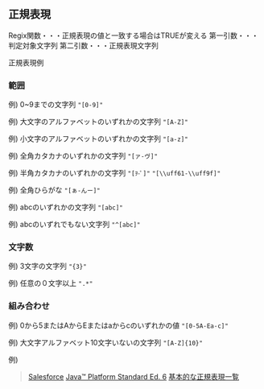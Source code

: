 ## 正規表現
Regix関数・・・正規表現の値と一致する場合はTRUEが変える
第一引数・・・判定対象文字列
第二引数・・・正規表現文字列

正規表現例

### 範囲

例) 0~9までの文字列
```"[0-9]"```

例) 大文字のアルファベットのいずれかの文字列
```"[A-Z]"```

例) 小文字のアルファベットのいずれかの文字列
```"[a-z]"```

例) 全角カタカナのいずれかの文字列
```"[ァ-ヴ]"```

例) 半角カタカナのいずれかの文字列
```"[ｦ-ﾟ]"```
```"[\\uff61-\\uff9f]"```

例) 全角ひらがな
```"[ぁ-んー]"```

例) abcのいずれかの文字列
```"[abc]"```

例) abcのいずれでもない文字列
```"^[abc]"```

### 文字数

例) 3文字の文字列
```"{3}"```

例) 任意の０文字以上
```".*"```

### 組み合わせ

例) 0から5またはAからEまたはaからcのいずれかの値
```"[0-5A-Ea-c]"```

例) 大文字アルファベット10文字いないの文字列
```"[A-Z]{10}"```

例) 

> [Salesforce](https://help.salesforce.com/s/articleView?id=000334073&type=1)
> [Java™ Platform Standard Ed. 6](http://java.sun.com/javase/6/docs/api/java/util/regex/Pattern.html)
> [基本的な正規表現一覧](https://murashun.jp/article/programming/regular-expression.html)

